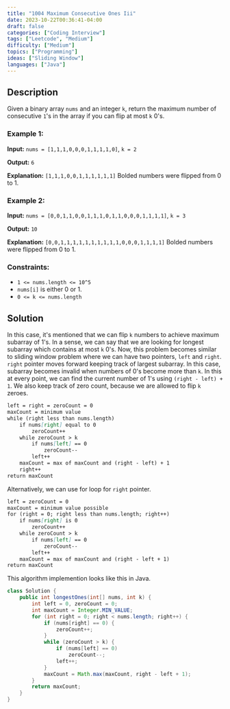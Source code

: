 ```yaml
---
title: "1004 Maximum Consecutive Ones Iii"
date: 2023-10-22T00:36:41-04:00
draft: false
categories: ["Coding Interview"]
tags: ["Leetcode", "Medium"]
difficulty: ["Medium"]
topics: ["Programming"]
ideas: ["Sliding Window"]
languages: ["Java"]
---
```


## Description

Given a binary array `nums` and an integer `k`, return the maximum number of consecutive `1`'s in the array if you can flip at most `k` 0's.

### Example 1:

**Input:** `nums = [1,1,1,0,0,0,1,1,1,1,0]`, `k = 2`

**Output:** `6`

**Explanation:** `[1,1,1,0,0,1,1,1,1,1,1]`
Bolded numbers were flipped from 0 to 1.

### Example 2:

**Input:** `nums = [0,0,1,1,0,0,1,1,1,0,1,1,0,0,0,1,1,1,1]`, `k = 3`

**Output:** `10`

**Explanation:** `[0,0,1,1,1,1,1,1,1,1,1,1,0,0,0,1,1,1,1]`
Bolded numbers were flipped from 0 to 1.
 
### Constraints:

- `1 <= nums.length <= 10^5`
- `nums[i]` is either 0 or 1.
- `0 <= k <= nums.length`

## Solution

In this case, it's mentioned that we can flip `k` numbers to achieve maximum subarray of 1's. In a sense, we can say that we are looking for longest subarray which contains at most `k` 0's. Now, this problem becomes similar to sliding window problem where we can have two pointers, `left` and `right`. `right` pointer moves forward keeping track of largest subarray. In this case, subarray becomes invalid when numbers of 0's become more than `k`. In this at every point, we can find the current number of 1's using `(right - left) + 1`. We also keep track of zero count, because we are allowed to flip `k` zeroes.

```markdown
left = right = zeroCount = 0
maxCount = minimum value
while (right less than nums.length)
    if nums[right] equal to 0
        zeroCount++
    while zeroCount > k
        if nums[left] == 0
            zeroCount--
        left++
    maxCount = max of maxCount and (right - left) + 1
    right++
return maxCount
```

Alternatively, we can use for loop for `right` pointer.

```markdown
left = zeroCount = 0
maxCount = minimum value possible
for (right = 0; right less than nums.length; right++)
    if nums[right] is 0
        zeroCount++
    while zeroCount > k
        if nums[left] == 0
            zeroCount--
        left++
    maxCount = max of maxCount and (right - left + 1)
return maxCount
```

This algorithm implemention looks like this in Java.

```java
class Solution {
    public int longestOnes(int[] nums, int k) {
        int left = 0, zeroCount = 0;
        int maxCount = Integer.MIN_VALUE;
        for (int right = 0; right < nums.length; right++) {
            if (nums[right] == 0) {
                zeroCount++;
            }
            while (zeroCount > k) {
                if (nums[left] == 0)
                    zeroCount--;
                left++;
            }
            maxCount = Math.max(maxCount, right - left + 1);
        }
        return maxCount;
    }
}
```